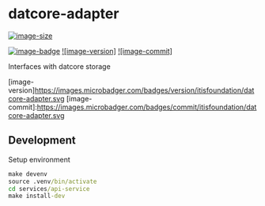 # datcore-adapter

[![image-size]](https://microbadger.com/images/itisfoundation/datcore-adapter. "More on itisfoundation/datcore-adapter.:staging-latest image")

[![image-badge]](https://microbadger.com/images/itisfoundation/datcore-adapter "More on datcore-adapter image in registry")
[![image-version]](https://microbadger.com/images/itisfoundation/datcore-adapter "More on datcore-adapter image in registry")
[![image-commit]](https://microbadger.com/images/itisfoundation/datcore-adapter "More on datcore-adapter image in registry")

Interfaces with datcore storage

<!-- Add badges urls here-->
[image-size]:https://img.shields.io/microbadger/image-size/itisfoundation/datcore-adapter./staging-latest.svg?label=datcore-adapter.&style=flat
[image-badge]:https://images.microbadger.com/badges/image/itisfoundation/datcore-adapter.svg
[image-version]https://images.microbadger.com/badges/version/itisfoundation/datcore-adapter.svg
[image-commit]:https://images.microbadger.com/badges/commit/itisfoundation/datcore-adapter.svg
<!------------------------->

## Development

Setup environment

```cmd
make devenv
source .venv/bin/activate
cd services/api-service
make install-dev
```
